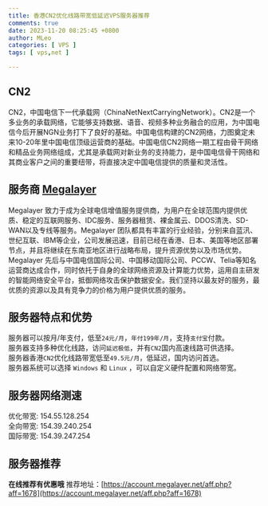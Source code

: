 ```yaml
---
title: 香港CN2优化线路带宽低延迟VPS服务器推荐
comments: true
date: 2023-11-20 08:25:45 +0800
author: MLeo
categories: [ VPS ]
tags: [ vps,net ]

---
```


## CN2

CN2，中国电信下一代承载网（ChinaNetNextCarryingNetwork）。CN2是一个多业务的承载网络，它能够支持数据、语音、视频多种业务融合的应用，为中国电信今后开展NGN业务打下了良好的基础。中国电信构建的CN2网络，力图奠定未来10-20年里中国电信顶级运营商的基础。中国电信CN2网络一期工程由骨干网络和精品业务网络组成，尤其是承载网对新业务的支持能力，是中国电信骨干网络和其商业客户之间的重要纽带，将直接决定中国电信提供的质量和灵活性。

## 服务商 [Megalayer](https://account.megalayer.net/aff.php?aff=1678)

Megalayer 致力于成为全球电信增值服务提供商，为用户在全球范围内提供优质、稳定的互联网服务、IDC服务、服务器租赁、裸金属云、DDOS清洗、SD-WAN以及专线等服务。Megalayer
团队都具有丰富的行业经验，分别来自蓝汛、世纪互联、IBM等企业，公司发展迅速，目前已经在香港、日本、美国等地区部署节点，并且将继续在东南亚地区进行战略布局，提升资源优势以及市场优势。Megalayer
先后与中国电信国际公司、中国移动国际公司、PCCW、Telia等知名运营商达成合作，同时依托于自身的全球网络资源及计算能力优势，运用自主研发的智能网络安全平台，抵御网络攻击保护数据安全。我们坚持以最友好的服务，最优质的资源以及具有竞争力的价格为用户提供优质的服务。

## 服务器特点和优势

服务器可以按月/年支付，低至`24元/月`，`年付199年/月`，支持`支付宝`付款。  
服务器支持多种优化线路，访问`延迟极低`，并有`CN2`国内高速线路可供选择。  
服务器香港`CN2`优化线路带宽低至`49.5元/月`，低延迟，国内访问首选。  
服务器系统可以选择 `Windows` 和 `Linux` ，可以自定义硬件配置和网络带宽。

## 服务器网络测速

优化带宽: 154.55.128.254  
全向带宽: 154.39.240.254  
国际带宽: 154.39.247.254

## 服务器推荐

**在线推荐有优惠哦**
推荐地址：[https://account.megalayer.net/aff.php?aff=1678](https://account.megalayer.net/aff.php?aff=1678)
 